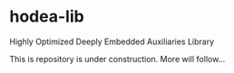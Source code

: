 # hodea-lib
Highly Optimized Deeply Embedded Auxiliaries Library

This is repository is under construction. More will follow...

